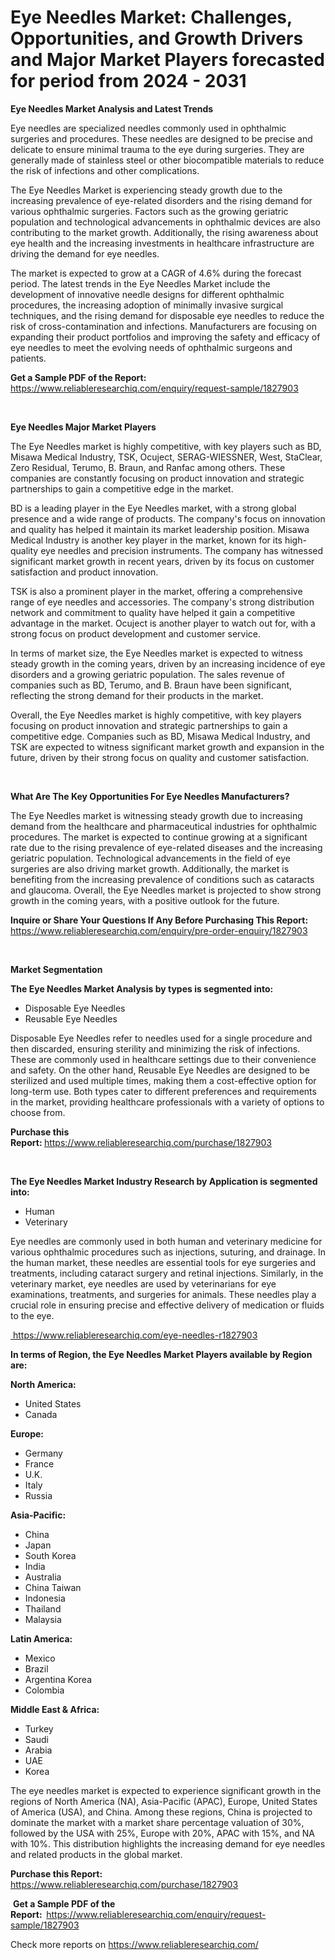 <p><h1>Eye Needles Market: Challenges, Opportunities, and Growth Drivers and Major Market Players forecasted for period from 2024 - 2031</h1></p><p><strong>Eye Needles Market Analysis and Latest Trends</strong></p>
<p><p>Eye needles are specialized needles commonly used in ophthalmic surgeries and procedures. These needles are designed to be precise and delicate to ensure minimal trauma to the eye during surgeries. They are generally made of stainless steel or other biocompatible materials to reduce the risk of infections and other complications.</p><p>The Eye Needles Market is experiencing steady growth due to the increasing prevalence of eye-related disorders and the rising demand for various ophthalmic surgeries. Factors such as the growing geriatric population and technological advancements in ophthalmic devices are also contributing to the market growth. Additionally, the rising awareness about eye health and the increasing investments in healthcare infrastructure are driving the demand for eye needles.</p><p>The market is expected to grow at a CAGR of 4.6% during the forecast period. The latest trends in the Eye Needles Market include the development of innovative needle designs for different ophthalmic procedures, the increasing adoption of minimally invasive surgical techniques, and the rising demand for disposable eye needles to reduce the risk of cross-contamination and infections. Manufacturers are focusing on expanding their product portfolios and improving the safety and efficacy of eye needles to meet the evolving needs of ophthalmic surgeons and patients.</p></p>
<p><strong>Get a Sample PDF of the Report:&nbsp;</strong> <a href="https://www.reliableresearchiq.com/enquiry/request-sample/1827903">https://www.reliableresearchiq.com/enquiry/request-sample/1827903</a></p>
<p>&nbsp;</p>
<p><strong>Eye Needles Major Market Players</strong></p>
<p><p>The Eye Needles market is highly competitive, with key players such as BD, Misawa Medical Industry, TSK, Ocuject, SERAG-WIESSNER, West, StaClear, Zero Residual, Terumo, B. Braun, and Ranfac among others. These companies are constantly focusing on product innovation and strategic partnerships to gain a competitive edge in the market.</p><p>BD is a leading player in the Eye Needles market, with a strong global presence and a wide range of products. The company's focus on innovation and quality has helped it maintain its market leadership position. Misawa Medical Industry is another key player in the market, known for its high-quality eye needles and precision instruments. The company has witnessed significant market growth in recent years, driven by its focus on customer satisfaction and product innovation.</p><p>TSK is also a prominent player in the market, offering a comprehensive range of eye needles and accessories. The company's strong distribution network and commitment to quality have helped it gain a competitive advantage in the market. Ocuject is another player to watch out for, with a strong focus on product development and customer service.</p><p>In terms of market size, the Eye Needles market is expected to witness steady growth in the coming years, driven by an increasing incidence of eye disorders and a growing geriatric population. The sales revenue of companies such as BD, Terumo, and B. Braun have been significant, reflecting the strong demand for their products in the market.</p><p>Overall, the Eye Needles market is highly competitive, with key players focusing on product innovation and strategic partnerships to gain a competitive edge. Companies such as BD, Misawa Medical Industry, and TSK are expected to witness significant market growth and expansion in the future, driven by their strong focus on quality and customer satisfaction.</p></p>
<p>&nbsp;</p>
<p><strong>What Are The Key Opportunities For Eye Needles Manufacturers?</strong></p>
<p><p>The Eye Needles market is witnessing steady growth due to increasing demand from the healthcare and pharmaceutical industries for ophthalmic procedures. The market is expected to continue growing at a significant rate due to the rising prevalence of eye-related diseases and the increasing geriatric population. Technological advancements in the field of eye surgeries are also driving market growth. Additionally, the market is benefiting from the increasing prevalence of conditions such as cataracts and glaucoma. Overall, the Eye Needles market is projected to show strong growth in the coming years, with a positive outlook for the future.</p></p>
<p><strong>Inquire or Share Your Questions If Any Before Purchasing This Report:</strong> <a href="https://www.reliableresearchiq.com/enquiry/pre-order-enquiry/1827903">https://www.reliableresearchiq.com/enquiry/pre-order-enquiry/1827903</a></p>
<p>&nbsp;</p>
<p><strong>Market Segmentation</strong></p>
<p><strong>The Eye Needles Market Analysis by types is segmented into:</strong></p>
<p><ul><li>Disposable Eye Needles</li><li>Reusable Eye Needles</li></ul></p>
<p><p>Disposable Eye Needles refer to needles used for a single procedure and then discarded, ensuring sterility and minimizing the risk of infections. These are commonly used in healthcare settings due to their convenience and safety. On the other hand, Reusable Eye Needles are designed to be sterilized and used multiple times, making them a cost-effective option for long-term use. Both types cater to different preferences and requirements in the market, providing healthcare professionals with a variety of options to choose from.</p></p>
<p><strong>Purchase this Report:&nbsp;</strong><a href="https://www.reliableresearchiq.com/purchase/1827903">https://www.reliableresearchiq.com/purchase/1827903</a></p>
<p>&nbsp;</p>
<p><strong>The Eye Needles Market Industry Research by Application is segmented into:</strong></p>
<p><ul><li>Human</li><li>Veterinary</li></ul></p>
<p><p>Eye needles are commonly used in both human and veterinary medicine for various ophthalmic procedures such as injections, suturing, and drainage. In the human market, these needles are essential tools for eye surgeries and treatments, including cataract surgery and retinal injections. Similarly, in the veterinary market, eye needles are used by veterinarians for eye examinations, treatments, and surgeries for animals. These needles play a crucial role in ensuring precise and effective delivery of medication or fluids to the eye.</p></p>
<p><a href="https://www.reliableresearchiq.com/eye-needles-r1827903">&nbsp;https://www.reliableresearchiq.com/eye-needles-r1827903</a></p>
<p><strong>In terms of Region, the Eye Needles Market Players available by Region are:</strong></p>
<p>
    <p> <strong> North America: </strong>
        <ul>
            <li>United States</li>
            <li>Canada</li>
        </ul>
        </p> 
    <p> <strong> Europe: </strong>
        <ul>
            <li>Germany</li>
            <li>France</li>
            <li>U.K.</li>
            <li>Italy</li>
            <li>Russia</li>
        </ul>
        </p> 
    <p> <strong> Asia-Pacific: </strong>
        <ul>
            <li>China</li>
            <li>Japan</li>
            <li>South Korea</li>
            <li>India</li>
            <li>Australia</li>
            <li>China Taiwan</li>
            <li>Indonesia</li>
            <li>Thailand</li>
            <li>Malaysia</li>
        </ul>
        </p> 
    <p> <strong> Latin America: </strong>
        <ul>
            <li>Mexico</li>
            <li>Brazil</li>
            <li>Argentina Korea</li>
            <li>Colombia</li>
        </ul>
        </p> 
    <p> <strong> Middle East & Africa: </strong>
        <ul>
            <li>Turkey</li>
            <li>Saudi</li>
            <li>Arabia</li>
            <li>UAE</li>
            <li>Korea</li>
        </ul>
    </p>
    </p>
<p><p>The eye needles market is expected to experience significant growth in the regions of North America (NA), Asia-Pacific (APAC), Europe, United States of America (USA), and China. Among these regions, China is projected to dominate the market with a market share percentage valuation of 30%, followed by the USA with 25%, Europe with 20%, APAC with 15%, and NA with 10%. This distribution highlights the increasing demand for eye needles and related products in the global market.</p></p>
<p><strong>Purchase this Report: </strong><a href="https://www.reliableresearchiq.com/purchase/1827903">https://www.reliableresearchiq.com/purchase/1827903</a></p>
<p>&nbsp;<strong>Get a Sample PDF of the Report:&nbsp;&nbsp;</strong><a href="https://www.reliableresearchiq.com/enquiry/request-sample/1827903">https://www.reliableresearchiq.com/enquiry/request-sample/1827903</a></p>
<p><strong></strong></p>
<p>Check more reports on <a href="https://www.reliableresearchiq.com/">https://www.reliableresearchiq.com/</a></p>